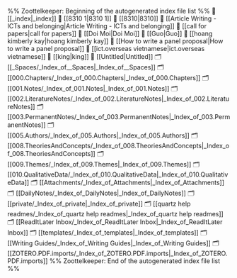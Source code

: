 %% Zoottelkeeper: Beginning of the autogenerated index file list  %%
📄 [[_index|_index]]
📄 [[8310 1|8310 1]]
📄 [[8310|8310]]
📄 [[Article Writing - ICTs and belonging|Article Writing - ICTs and belonging]]
📄 [[call for papers|call for papers]]
📄 [[Doi Moi|Doi Moi]]
📄 [[Guo|Guo]]
📄 [[hoang kimberly kay|hoang kimberly kay]]
📄 [[How to write a panel proposal|How to write a panel proposal]]
📄 [[ict.overseas vietnamese|ict.overseas vietnamese]]
📄 [[king|king]]
📄 [[Untitled|Untitled]]
🗂️ [[_Spaces/_Index_of__Spaces|_Index_of__Spaces]]
🗂️ [[000.Chapters/_Index_of_000.Chapters|_Index_of_000.Chapters]]
🗂️ [[001.Notes/_Index_of_001.Notes|_Index_of_001.Notes]]
🗂️ [[002.LiteratureNotes/_Index_of_002.LiteratureNotes|_Index_of_002.LiteratureNotes]]
🗂️ [[003.PermanentNotes/_Index_of_003.PermanentNotes|_Index_of_003.PermanentNotes]]
🗂️ [[005.Authors/_Index_of_005.Authors|_Index_of_005.Authors]]
🗂️ [[008.TheoriesAndConcepts/_Index_of_008.TheoriesAndConcepts|_Index_of_008.TheoriesAndConcepts]]
🗂️ [[009.Themes/_Index_of_009.Themes|_Index_of_009.Themes]]
🗂️ [[010.QualitativeData/_Index_of_010.QualitativeData|_Index_of_010.QualitativeData]]
🗂️ [[Attachments/_Index_of_Attachments|_Index_of_Attachments]]
🗂️ [[DailyNotes/_Index_of_DailyNotes|_Index_of_DailyNotes]]
🗂️ [[private/_Index_of_private|_Index_of_private]]
🗂️ [[quartz help readmes/_Index_of_quartz help readmes|_Index_of_quartz help readmes]]
🗂️ [[ReadItLater Inbox/_Index_of_ReadItLater Inbox|_Index_of_ReadItLater Inbox]]
🗂️ [[templates/_Index_of_templates|_Index_of_templates]]
🗂️ [[Writing Guides/_Index_of_Writing Guides|_Index_of_Writing Guides]]
🗂️ [[ZOTERO.PDF.imports/_Index_of_ZOTERO.PDF.imports|_Index_of_ZOTERO.PDF.imports]]
%% Zoottelkeeper: End of the autogenerated index file list  %%
